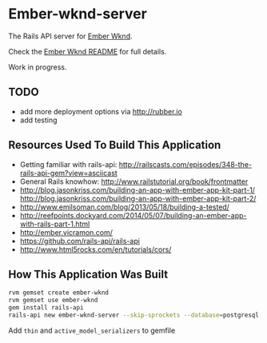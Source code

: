 # Ember-wknd-server

The Rails API server for [Ember Wknd](https://github.com/jeffcressman/ember-wknd).

Check the [Ember Wknd README](https://github.com/jeffcressman/ember-wknd) for full details.

Work in progress.

## TODO

* add more deployment options via <http://rubber.io>
* add testing

## Resources Used To Build This Application

* Getting familiar with rails-api: <http://railscasts.com/episodes/348-the-rails-api-gem?view=asciicast>
* General Rails knowhow: <http://www.railstutorial.org/book/frontmatter>
* <http://blog.jasonkriss.com/building-an-app-with-ember-app-kit-part-1/>
 <http://blog.jasonkriss.com/building-an-app-with-ember-app-kit-part-2/>
* <http://www.emilsoman.com/blog/2013/05/18/building-a-tested/>
* <http://reefpoints.dockyard.com/2014/05/07/building-an-ember-app-with-rails-part-1.html>
* <http://ember.vicramon.com/>
* <https://github.com/rails-api/rails-api>
* <http://www.html5rocks.com/en/tutorials/cors/>

## How This Application Was Built

```bash
rvm gemset create ember-wknd
rvm gemset use ember-wknd
gem install rails-api
rails-api new ember-wknd-server --skip-sprockets --database=postgresql
```

Add `thin` and `active_model_serializers` to gemfile